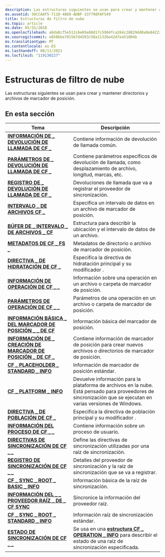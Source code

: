 ```yaml
---
description: Las estructuras siguientes se usan para crear y mantener directorios y archivos de marcador de posición.
ms.assetid: 50CCA8F5-7118-48E8-ADBF-337798FAF549
title: Estructuras de filtro de nube
ms.topic: article
ms.date: 05/31/2018
ms.openlocfilehash: a6da8cf5e512c6e65e88d17c5904fca264c28829dd0a0e842227da4b069aa82d
ms.sourcegitcommit: e858bbe701567d4583c50a11326e42d7ea51804b
ms.translationtype: MT
ms.contentlocale: es-ES
ms.lasthandoff: 08/11/2021
ms.locfileid: "119130227"
---
```

# <a name="cloud-filter-structures"></a>Estructuras de filtro de nube

Las estructuras siguientes se usan para crear y mantener directorios y archivos de marcador de posición.

## <a name="in-this-section"></a>En esta sección



| Tema                                                                                   | Descripción                                                                                                                               |
|-----------------------------------------------------------------------------------------|-------------------------------------------------------------------------------------------------------------------------------------------|
| [**INFORMACIÓN DE \_ DEVOLUCIÓN DE LLAMADA DE CF \_**](/windows/desktop/api/cfapi/ns-cfapi-cf_callback_info)<br/>                          | Contiene información de devolución de llamada común.<br/>                                                                                          |
| [**PARÁMETROS DE \_ DEVOLUCIÓN DE LLAMADA DE CF \_**](/windows/desktop/api/cfapi/ns-cfapi-cf_callback_parameters)<br/>              | Contiene parámetros específicos de devolución de llamada, como desplazamiento de archivo, longitud, marcas, etc.<br/>                                                 |
| [**REGISTRO DE \_ DEVOLUCIÓN DE LLAMADA DE CF \_**](/windows/desktop/api/cfapi/ns-cfapi-cf_callback_registration)<br/>          | Devoluciones de llamada que va a registrar el proveedor de sincronización.<br/>                                                                           |
| [**INTERVALO \_ DE ARCHIVOS CF \_**](/windows/desktop/api/cfapi/ns-cfapi-cf_file_range)<br/>                                | Especifica un intervalo de datos en un archivo de marcador de posición.<br/>                                                                               |
| [**BÚFER DE \_ INTERVALO \_ DE ARCHIVOS \_ CF**](/previous-versions/windows/desktop/legacy/mt844616(v=vs.85))<br/>                | Estructura para describir la ubicación y el intervalo de datos de un archivo.<br/>                                                              |
| [**METADATOS DE CF \_ FS \_**](/windows/desktop/api/cfapi/ns-cfapi-cf_fs_metadata)<br/>                              | Metadatos de directorio o archivo de marcador de posición.<br/>                                                                                        |
| [**DIRECTIVA \_ DE HIDRATACIÓN DE CF \_**](/windows/desktop/api/cfapi/ns-cfapi-cf_hydration_policy)<br/>                    | Especifica la directiva de hidratación principal y su modificador .<br/>                                                                       |
| [**INFORMACIÓN DE OPERACIÓN DE CF \_ \_**](/windows/desktop/api/cfapi/ns-cfapi-cf_operation_info)<br/>                        | Información sobre una operación en un archivo o carpeta de marcador de posición.<br/>                                                                |
| [**PARÁMETROS DE OPERACIÓN DE CF \_ \_**](/windows/desktop/api/cfapi/ns-cfapi-cf_operation_parameters)<br/>            | Parámetros de una operación en un archivo o carpeta de marcador de posición.<br/>                                                                    |
| [**INFORMACIÓN BÁSICA \_ DEL MARCADOR DE POSICIÓN \_ \_ DE CF**](/windows/desktop/api/cfapi/ns-cfapi-cf_placeholder_basic_info)<br/>       | Información básica del marcador de posición.<br/>                                                                                                 |
| [**INFORMACIÓN DE \_ CREACIÓN DE MARCADOR DE POSICIÓN \_ DE CF \_**](/windows/desktop/api/cfapi/ns-cfapi-cf_placeholder_create_info)<br/>     | Contiene información de marcador de posición para crear nuevos archivos o directorios de marcador de posición. <br/>                                           |
| [**CF \_ PLACEHOLDER \_ STANDARD \_ INFO**](/windows/desktop/api/cfapi/ns-cfapi-cf_placeholder_standard_info)<br/> | Información de marcador de posición estándar.<br/>                                                                                              |
| [**CF \_ PLATFORM \_ INFO**](/windows/desktop/api/cfapi/ns-cfapi-cf_platform_info)<br/>                          | Devuelve información para la plataforma de archivos en la nube. Está pensado para proveedores de sincronización que se ejecutan en varias versiones de Windows.<br/> |
| [**DIRECTIVA \_ DE POBLACIÓN DE CF \_**](/windows/desktop/api/cfapi/ns-cfapi-cf_population_policy)<br/>                  | Especifica la directiva de población principal y su modificador .<br/>                                                                      |
| [**INFORMACIÓN DEL PROCESO DE CF \_ \_**](/windows/desktop/api/cfapi/ns-cfapi-cf_process_info)<br/>                            | Contiene información sobre un proceso de usuario.<br/>                                                                                     |
| [**DIRECTIVAS DE SINCRONIZACIÓN DE CF \_ \_**](/windows/desktop/api/cfapi/ns-cfapi-cf_sync_policies)<br/>                          | Define las directivas de sincronización utilizadas por una raíz de sincronización.<br/>                                                                                 |
| [**REGISTRO DE SINCRONIZACIÓN DE CF \_ \_**](/windows/desktop/api/cfapi/ns-cfapi-cf_sync_registration)<br/>                  | Detalles del proveedor de sincronización y la raíz de sincronización que se va a registrar.<br/>                                                               |
| [**CF \_ SYNC \_ ROOT \_ BASIC \_ INFO**](/windows/desktop/api/cfapi/ns-cfapi-cf_sync_root_basic_info)<br/>          | Información básica de la raíz de sincronización.<br/>                                                                                                   |
| [**INFORMACIÓN DEL \_ \_ PROVEEDOR RAÍZ \_ DE \_ CF SYNC**](/windows/desktop/api/cfapi/ns-cfapi-cf_sync_root_provider_info)<br/>    | Sincronice la información del proveedor raíz.<br/>                                                                                                |
| [**CF \_ SYNC \_ ROOT \_ STANDARD \_ INFO**](/windows/desktop/api/cfapi/ns-cfapi-cf_sync_root_standard_info)<br/>    | Información raíz de sincronización estándar.<br/>                                                                                                |
| [**ESTADO DE SINCRONIZACIÓN DE CF \_ \_**](/windows/desktop/api/cfapi/ns-cfapi-cf_sync_status)<br/>                              | Se usa en una [**estructura CF \_ OPERATION \_ INFO**](/windows/desktop/api/cfapi/ns-cfapi-cf_operation_info) para describir el estado de una raíz de sincronización especificada.<br/>     |



 

 

